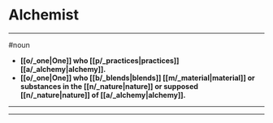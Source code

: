 # Alchemist
---
#noun
- **[[o/_one|One]] who [[p/_practices|practices]] [[a/_alchemy|alchemy]].**
- **[[o/_one|One]] who [[b/_blends|blends]] [[m/_material|material]] or substances in the [[n/_nature|nature]] or supposed [[n/_nature|nature]] of [[a/_alchemy|alchemy]].**
---
---
